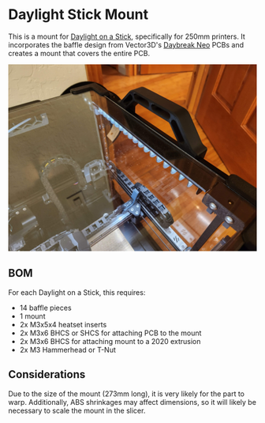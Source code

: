 # Daylight Stick Mount

This is a mount for [Daylight on a Stick](https://github.com/VoronDesign/Voron-Hardware/tree/master/Daylight), specifically for 250mm printers. It incorporates the baffle design from Vector3D's [Daybreak Neo](https://github.com/AdamV3D/V3D-Voron-Mods/tree/main/Daylight_on_a_Stick/Mounts/V2.4/V2) PCBs and creates a mount that covers the entire PCB.

![Image of mount](Images/Picture.jpg)

## BOM

For each Daylight on a Stick, this requires:

* 14 baffle pieces
* 1 mount
* 2x M3x5x4 heatset inserts
* 2x M3x6 BHCS or SHCS for attaching PCB to the mount
* 2x M3x6 BHCS for attaching mount to a 2020 extrusion
* 2x M3 Hammerhead or T-Nut

## Considerations

Due to the size of the mount (273mm long), it is very likely for the part to warp. Additionally, ABS shrinkages may affect dimensions, so it will likely be necessary to scale the mount in the slicer.
